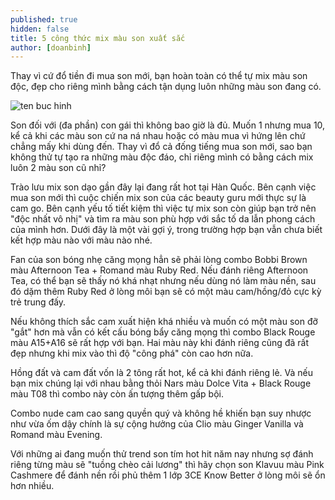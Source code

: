 ```yaml
---
published: true
hidden: false
title: 5 công thức mix màu son xuất sắc
author: [doanbinh] 
---
```



Thay vì cứ đổ tiền đi mua son mới, bạn hoàn toàn có thể tự mix màu son độc, đẹp cho riêng mình bằng cách tận dụng luôn những màu son đang có.

![ten buc hinh](http://kenh14cdn.com/zoom/650_413/2019/5/19/2-1558244514194316097888-crop-15582445229871423376369.jpg "ten buc hinh")

Son đối với (đa phần) con gái thì không bao giờ là đủ. Muốn 1 nhưng mua 10, kể cả khi các màu son cứ na ná nhau hoặc có màu mua vì hứng lên chứ chẳng mấy khi dùng đến. Thay vì đổ cả đống tiếng mua son mới, sao bạn không thử tự tạo ra những màu độc đáo, chỉ riêng mình có bằng cách mix luôn 2 màu son cũ nhỉ?


Trào lưu mix son dạo gần đây lại đang rất hot tại Hàn Quốc. Bên cạnh việc mua son mới thì cuộc chiến mix son của các beauty guru mới thực sự là cam go. Bên cạnh yếu tố tiết kiệm thì việc tự mix son còn giúp bạn trở nên "độc nhất vô nhị" và tìm ra màu son phù hợp với sắc tố da lẫn phong cách của mình hơn. Dưới đây là một vài gợi ý, trong trường hợp bạn vẫn chưa biết kết hợp màu nào với màu nào nhé.

Fan của son bóng nhẹ căng mọng hẳn sẽ phải lòng combo Bobbi Brown màu Afternoon Tea + Romand màu Ruby Red. Nếu đánh riêng Afternoon Tea, có thể bạn sẽ thấy nó khá nhạt nhưng nếu dùng nó làm màu nền, sau đó dặm thêm Ruby Red ở lòng môi bạn sẽ có một màu cam/hồng/đỏ cực kỳ trẻ trung đấy.

Nếu không thích sắc cam xuất hiện khá nhiều và muốn có một màu son đỡ "gắt" hơn mà vẫn có kết cấu bóng bẩy căng mọng thì combo Black Rouge màu A15+A16 sẽ rất hợp với bạn. Hai màu này khi đánh riêng cũng đã rất đẹp nhưng khi mix vào thì độ "công phá" còn cao hơn nữa.

Hồng đất và cam đất vốn là 2 tông rất hot, kể cả khi đánh riêng lẻ. Và nếu bạn mix chúng lại với nhau bằng thỏi Nars màu Dolce Vita + Black Rouge màu T08 thì combo này còn ấn tượng thêm gấp bội.

Combo nude cam cao sang quyền quý và không hề khiến bạn suy nhược như vừa ốm dậy chính là sự cộng hưởng của Clio màu Ginger Vanilla và Romand màu Evening.

Với những ai đang muốn thử trend son tím hot hit năm nay nhưng sợ đánh riêng từng màu sẽ "tuồng chèo cải lương" thì hãy chọn son Klavuu màu Pink Cashmere để đánh nền rồi phủ thêm 1 lớp 3CE Know Better ở lòng môi sẽ ổn hơn nhiều.
